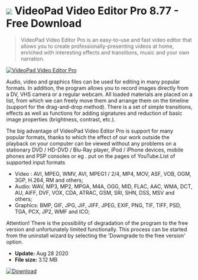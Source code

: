 # ![](https://cdn.softexe.net/static/icon/c/videopad-video-editor-pro-8498.jpg) VideoPad Video Editor Pro 8.77 - Free Download

> VideoPad Video Editor Pro is an easy-to-use and fast video editor that allows you to create professionally-presenting videos at home, enriched with interesting effects and transitions, music and your own narration.

[![VideoPad Video Editor Pro](https://gallery.dpcdn.pl/imgc/Tools/1039/g_-_420x350_1.5_-_x20130116103135_00.png)](https://softexe.net/win/multimedia/video/videopad-video-editor-pro:hdah.html)

Audio, video and graphics files can be used for editing in many popular formats. In addition, the program allows you to record images directly from a DV, VHS camera or a regular webcam. All loaded materials are placed on a list, from which we can freely move them and arrange them on the timeline (support for the drag-and-drop method). There is a set of simple transitions, effects as well as functions for adding signatures and reduction of basic image properties (brightness, contrast, etc.).
 
 The big advantage of VideoPad Video Editor Pro is support for many popular formats, thanks to which the effect of our work outside the playback on your computer can be viewed without any problems on a stationary DVD / HD-DVD / Blu-Ray player, iPod / iPhone devices, mobile phones and PSP consoles or eg . put on the pages of YouTube.List of supported input formats
 - Video : AVI, MPEG, WMV, AVI, MPEG1 / 2/4, MP4, MOV, ASF, VOB, OGM, 3GP, H.264, RM and others; 
 - Audio: WAV, MP3, MP2, MPGA, M4A, OGG, MID, FLAC, AAC, WMA, DCT, AU, AIFF, DVF, VOX, CDA, ATRAC, GSM, SRI, SHN, DSS, MSV and others; 
 - Graphics: BMP, GIF, JPG, JIF, JIFF, JPEG, EXIF, PNG, TIF, TIFF, PSD, TGA, PCX, JP2, WMF and ICO;
 
 Attention!
 There is the possibility of degradation of the program to the free version and unfortunately limited functionally. This process can be started from the uninstall wizard by selecting the 'Downgrade to the free version' option.


- **Update:** Aug 28 2020
- **File size:** 3.12 MB

[![Download](https://cdn.softexe.net/static/img/download.png)](https://softexe.net/win/multimedia/video/videopad-video-editor-pro:hdah.html)

